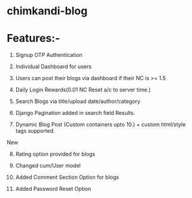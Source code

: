 # chimkandi-blog

# Features:- 

1. Signup OTP Authentication

2. Individual Dashboard for users

3. Users can post their blogs via dashboard if their NC is >= 1.5

4. Daily Login Rewards(0.01 NC Reset a/c to server time.)

5. Search Blogs via title/upload date/author/category

6. Django Pagination added in search field Results.

7. Dynamic Blog Post (Custom containers upto 10.) + custom html/style tags supported.

New

8. Rating option provided for blogs

9. Changed cum/User model

10. Added Comment Section Option for blogs

11. Added Password Reset Option
